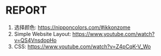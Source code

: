 # REPORT  
1. 选择颜色: https://nipponcolors.com/#ikkonzome  
2. Simple Website Layout: https://www.youtube.com/watch?v=QS4VnsdopHo
3. CSS: https://www.youtube.com/watch?v=Z4pCqK-V_Wo
